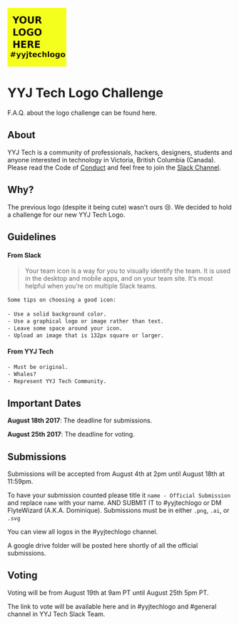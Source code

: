 ![yyjtech](./yyjtech-logo.png)

# YYJ Tech Logo Challenge

F.A.Q. about the logo challenge can be found here. 


## About

YYJ Tech is a community of professionals, hackers, designers, students and anyone interested in technology in Victoria, British Columbia (Canada). Please read the Code of [Conduct](https://github.com/yyjtech/code-of-conduct) and feel free to join the [Slack Channel](https://joinyyjtechslack.herokuapp.com/).


## Why?

The previous logo (despite it being cute) wasn't ours 😢. We decided to hold a challenge for our new YYJ Tech Logo. 

## Guidelines

#### From Slack 

> Your team icon is a way for you to visually identify the team. It is used in the desktop and mobile apps, and on your team site. It’s most helpful when you’re on multiple Slack teams.

```
Some tips on choosing a good icon:

- Use a solid background color.
- Use a graphical logo or image rather than text.
- Leave some space around your icon.
- Upload an image that is 132px square or larger.
```

#### From YYJ Tech

```
- Must be original.
- Whales?
- Represent YYJ Tech Community.
```

## Important Dates

**August 18th 2017**: The deadline for submissions.

**August 25th 2017**: The deadline for voting.

## Submissions

Submissions will be accepted from August 4th at 2pm until August 18th at 11:59pm. 

To have your submission counted please title it `name - Official Submission` and replace `name` with your name. AND SUBMIT IT to #yyjtechlogo or DM FlyteWizard (A.K.A. Dominique). Submissions must be in either `.png`, `.ai`, or `.svg`

You can view all logos in the #yyjtechlogo channel. 

A google drive folder will be posted here shortly of all the official submissions. 

## Voting

Voting will be from August 19th at 9am PT until August 25th 5pm PT. 

The link to vote will be available here and in #yyjtechlogo and #general channel in YYJ Tech Slack Team.
